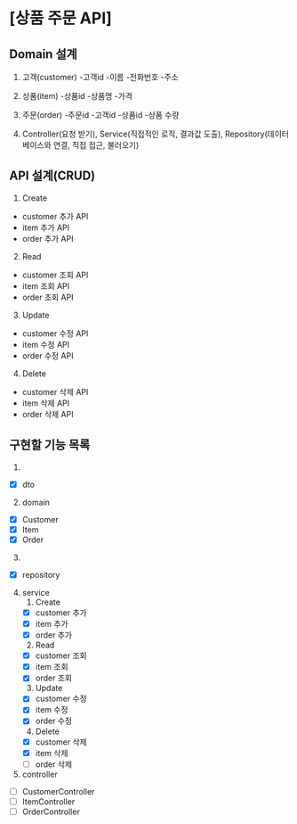 # [상품 주문 API]

## Domain 설계
1. 고객(customer)
   -고객id
   -이름
   -전화번호
   -주소

2. 상품(item)
   -상품id
   -상품명
   -가격

3. 주문(order)
   -주문id
   -고객id
   -상품id
   -상품 수량

4. Controller(요청 받기), Service(직접적인 로직, 결과값 도출), Repository(데이터베이스와 연결, 직접 접근, 불러오기)

## API 설계(CRUD)
1. Create
- customer 추가 API
- item 추가 API
- order 추가 API
2. Read
- customer 조회 API
- item 조회 API
- order 조회 API
3. Update
- customer 수정 API
- item 수정 API
- order 수정 API
4. Delete
- customer 삭제 API
- item 삭제 API
- order 삭제 API


## 구현할 기능 목록
1. 
- [x] dto 
2. domain
- [x] Customer
- [x] Item
- [x] Order
3.
- [x] repository
4. service
   1. Create
   - [x] customer 추가
   - [x] item 추가
   - [x] order 추가
   2. Read
   - [x] customer 조회
   - [x] item 조회
   - [x] order 조회
   3. Update
   - [x] customer 수정
   - [x] item 수정
   - [x] order 수정
   4. Delete
   - [x] customer 삭제
   - [x] item 삭제
   - [ ] order 삭제
5. controller
- [ ] CustomerController
- [ ] ItemController
- [ ] OrderController
